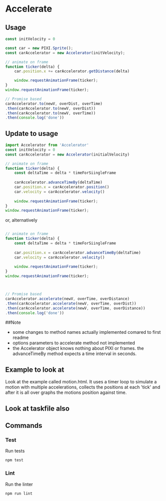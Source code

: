 # Accelerate


## Usage

```js
const initVelocity = 0

const car = new PIXI.Sprite();
const carAccelerator = new Accelerator(initVelocity);

// animate on frame
function ticker(delta) {
    car.position.x += carAccelerator.getDistance(delta)

    window.requestAnimationFrame(ticker);
}
window.requestAnimationFrame(ticker);

// Promise based
carAccelerator.to(newV, overDist, overTime)
.then(carAccelerator.to(newV, overDist))
.then(carAccelerator.to(newV, overTime))
.then(console.log('done'))

```
## Update to usage
```js
import Accelerator from 'Accelerator'
const initVelocity = 0
const carAccelerator = new Accelerator(initialVelocity)

// animate on frame
function ticker(delta) {
	const deltaTime = delta * timeForSiingleFrame
	
    carAccelerator.advanceTimeBy(deltaTime)
    car.position.x = carAccelerator.position()
    car.velocity = carAccelerator.velocity()
	
    window.requestAnimationFrame(ticker);
}
window.requestAnimationFrame(ticker);

```
or, alternatively

```js

// animate on frame
function ticker(delta) {
	const deltaTime = delta * timeForSiingleFrame
	
    car.position.x = carAccelerator.advanceTimeBy(deltaTime)
    car.velocity = carAccelerator.velocity()
	
    window.requestAnimationFrame(ticker);
}
window.requestAnimationFrame(ticker);



// Promise based
carAccelerator.accelerate(newV, overTime, overDistance)
.then(carAccelerator.accelerate(newV, overTime, overDist))
.then(carAccelerator.accelerate(newV, overTime, overDistance))
.then(console.log('done'))

```
##Note
-	some changes to method names actually implemented comared to first readme
-	options parameters to accelerate method not implemented
-	the Accelerator object knows nothing about PIXI or frames. the advanceTimeBy method expects a time interval in seconds.

## Example to look at
Look at the example called motion.html. It uses a timer loop to simulate a motion with multiple accelerations, collects the
positions at each 'tick' and after it is all over graphs the motions position against time.
 
## Look at taskfile also
 
## Commands

### Test

Run tests

```bash
npm test
```

### Lint

Run the linter

```bash
npm run lint
```